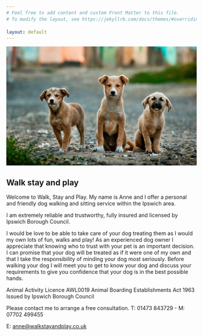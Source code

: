 ```yaml
---
# Feel free to add content and custom Front Matter to this file.
# To modify the layout, see https://jekyllrb.com/docs/themes/#overriding-theme-defaults

layout: default
---
```

![Dogs](anoir-chafik-2_3c4dIFYFU-unsplash.jpg)

## Walk stay and play

Welcome to Walk, Stay and Play. My name is Anne and  I offer a personal and friendly dog walking and sitting service within the Ipswich area.

I am extremely reliable and trustworthy, fully insured and licensed by Ipswich Borough Council.

I would be love to be able to take care of your dog treating them as I would my own lots of fun, walks and play!
As an experienced dog owner I appreciate that knowing who to trust with your pet is an important decision. I can promise that your dog will be treated as if it were one of my own and that I take the responsibility of minding your dog most seriously.
Before walking your dog I will meet you to get to know your dog and discuss your requirements to give you confidence that your dog is in the best possible hands.

Animal Activity Licence AWL0019
Animal Boarding Establishments Act 1963
Issued by Ipswich Borough Council

Please contact me to arrange a free consultation.
T: 01473 843729 - M: 07702 499455

E: anne@walkstayandplay.co.uk
